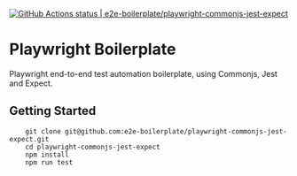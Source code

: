 [![GitHub Actions status | e2e-boilerplate/playwright-commonjs-jest-expect](https://github.com/e2e-boilerplate/playwright-commonjs-jest-expect/workflows/playwright-commonjs-jest-expect/badge.svg)](https://github.com/e2e-boilerplate/playwright-commonjs-jest-expect/actions?workflow=playwright-commonjs-jest-expect)

# Playwright Boilerplate

Playwright end-to-end test automation boilerplate, using Commonjs, Jest and Expect.

## Getting Started

    	git clone git@github.com:e2e-boilerplate/playwright-commonjs-jest-expect.git
    	cd playwright-commonjs-jest-expect
    	npm install
    	npm run test
